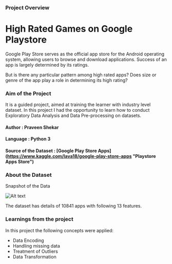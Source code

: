 ### Project Overview

# High Rated Games on Google Playstore

Google Play Store serves as the official app store for the Android operating system, allowing users to browse and download applications. Success of an app is largely determined by its ratings.

But is there any particular pattern among high rated apps? Does size or genre of the app play a role in determining its high rating?

### Aim of the Project

It is a guided project, aimed at training the learner with industry level dataset. In this project I had the opportunity to learn how to conduct Exploratory Data Analysis and Data Pre-processing on datasets.

#### Author : Praveen Shekar

#### Language : Python 3

#### Source of the Dataset : [Google Play Store Apps] (https://www.kaggle.com/lava18/google-play-store-apps "Playstore Apps Store")

### About the Dataset

Snapshot of the Data

![Alt text](/relative/path/to/file.png?raw=true "Optional Title")

The dataset has details of 10841 apps with following 13 features.

### Learnings from the project

In this project the following concepts were applied:
- Data Encoding
- Handling missing data
- Treatment of Outliers
- Data Transformation



